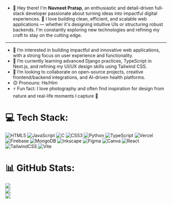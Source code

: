 - 👋  Hey there! I'm **Navneet Pratap**, an enthusiastic and detail-driven full-stack developer passionate about turning ideas into impactful digital experiences.
🌟 I love building clean, efficient, and scalable web applications — whether it's designing intuitive UIs or structuring robust backends. I'm constantly exploring new technologies and refining my craft to stay on the cutting edge.
---
- 👀 I’m interested in building impactful and innovative web applications, with a strong focus on user experience and functionality.  
- 🌱 I’m currently learning advanced Django practices, TypeScript in Next.js, and refining my UI/UX design skills using Tailwind CSS.  
- 🤝 I’m looking to collaborate on open-source projects, creative frontend/backend integrations, and AI-driven health platforms.  
- 😊 Pronouns: He/Him  
- ⚡ Fun fact: I love photography and often find inspiration for design from nature and real-life moments I capture 📸  

# 💻 Tech Stack:
![HTML5](https://img.shields.io/badge/html5-%23E34F26.svg?style=for-the-badge&logo=html5&logoColor=white) ![JavaScript](https://img.shields.io/badge/javascript-%23323330.svg?style=for-the-badge&logo=javascript&logoColor=%23F7DF1E) ![C](https://img.shields.io/badge/c-%2300599C.svg?style=for-the-badge&logo=c&logoColor=white) ![CSS3](https://img.shields.io/badge/css3-%231572B6.svg?style=for-the-badge&logo=css3&logoColor=white) ![Python](https://img.shields.io/badge/python-3670A0?style=for-the-badge&logo=python&logoColor=ffdd54) ![TypeScript](https://img.shields.io/badge/typescript-%23007ACC.svg?style=for-the-badge&logo=typescript&logoColor=white) ![Vercel](https://img.shields.io/badge/vercel-%23000000.svg?style=for-the-badge&logo=vercel&logoColor=white) ![Firebase](https://img.shields.io/badge/firebase-%23039BE5.svg?style=for-the-badge&logo=firebase) ![MongoDB](https://img.shields.io/badge/MongoDB-%234ea94b.svg?style=for-the-badge&logo=mongodb&logoColor=white) ![Inkscape](https://img.shields.io/badge/Inkscape-e0e0e0?style=for-the-badge&logo=inkscape&logoColor=080A13) ![Figma](https://img.shields.io/badge/figma-%23F24E1E.svg?style=for-the-badge&logo=figma&logoColor=white) ![Canva](https://img.shields.io/badge/Canva-%2300C4CC.svg?style=for-the-badge&logo=Canva&logoColor=white) ![React](https://img.shields.io/badge/react-%2320232a.svg?style=for-the-badge&logo=react&logoColor=%2361DAFB) ![TailwindCSS](https://img.shields.io/badge/tailwindcss-%2338B2AC.svg?style=for-the-badge&logo=tailwind-css&logoColor=white) ![Vite](https://img.shields.io/badge/vite-%23646CFF.svg?style=for-the-badge&logo=vite&logoColor=white)
# 📊 GitHub Stats:
![](https://github-readme-stats.vercel.app/api?username=NAVNEET-PRATAP-BYTE&theme=highcontrast&hide_border=false&include_all_commits=false&count_private=false)<br/>
![](https://nirzak-streak-stats.vercel.app/?user=NAVNEET-PRATAP-BYTE&theme=highcontrast&hide_border=false)<br/>
![](https://github-readme-stats.vercel.app/api/top-langs/?username=NAVNEET-PRATAP-BYTE&theme=highcontrast&hide_border=false&include_all_commits=false&count_private=false&layout=compact)
